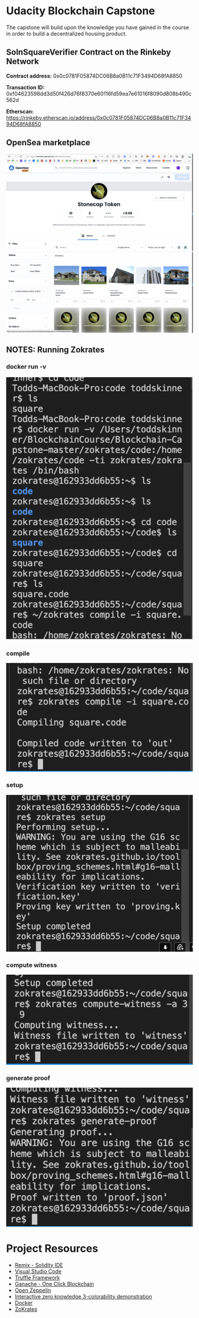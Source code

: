 # Udacity Blockchain Capstone

The capstone will build upon the knowledge you have gained in the course in order to build a decentralized housing product. 

## SolnSquareVerifier Contract on the Rinkeby Network

<!-- **Contract address:**  0xe46beC7C4393B575CD130F171189980F1381a63E -->
**Contract address:**  0x0c0781F05874DC06B8a0B11c71F3494D68fA8850  
<!-- **Transaction ID:**    0x066e1ed034d91b6f55a7a6d25ef9900ce86a5f9b7572eef1a4ffe474d776ad7d   -->
**Transaction ID:**    0xf04623598dd3d50f426d76f8370e60116fd59ea7e61016f8090d808b490c562d  
<!-- **Etherscan:**   https://rinkeby.etherscan.io/address/0xe46beC7C4393B575CD130F171189980F1381a63E -->
**Etherscan:**   https://rinkeby.etherscan.io/address/0x0c0781F05874DC06B8a0B11c71F3494D68fA8850

## OpenSea marketplace

![OpenSea Rinkeby marketplace 1](images/opensea1.png)
![OpenSea Rinkeby marketplace 2](images/opensea2.png)


## NOTES: Running Zokrates

### docker run -v

![Docker Run](images/run_docker.png)

### compile

![Compile](images/compile.png)

### setup

![Setup](images/setup.png)

### compute witness

![Compute Witness](images/compute_witness.png)

### generate proof

![Compute Witness](images/generate_proof.png)

# Project Resources

* [Remix - Solidity IDE](https://remix.ethereum.org/)
* [Visual Studio Code](https://code.visualstudio.com/)
* [Truffle Framework](https://truffleframework.com/)
* [Ganache - One Click Blockchain](https://truffleframework.com/ganache)
* [Open Zeppelin ](https://openzeppelin.org/)
* [Interactive zero knowledge 3-colorability demonstration](http://web.mit.edu/~ezyang/Public/graph/svg.html)
* [Docker](https://docs.docker.com/install/)
* [ZoKrates](https://github.com/Zokrates/ZoKrates)
